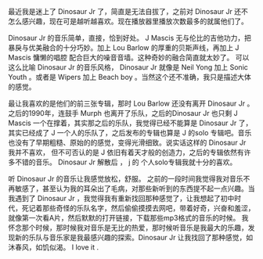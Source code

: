最近我是迷上了 Dinosaur Jr 了，简直是无法自拔了，之前对 Dinosaur Jr 还不怎么感兴趣，现在可是越听越喜欢。现在播放器里播放次数最多的就属他们了。

Dinosaur Jr 的音乐简单，直接，恰到好处。 J Mascis 无与伦比的吉他功力，把暴戾与优美融合的十分巧妙。加上 Lou Barlow 的厚重的贝斯声线，再加上 J Mascis 慵懒的唱腔 配合巨大的噪音音墙。这种奇妙的融合简直就太妙了。 可以这么比喻 Dinosaur Jr 的音乐风格， Dinosaur Jr 就像是 Neil Yong 加上 Sonic Youth 。或者是 Wipers 加上 Beach boy 。当然这个还不准确，我只是描述大体的感觉。

最让我喜欢的是他们的前三张专辑，那时 Lou Barlow 还没有离开 Dinosaur Jr 。 之后的1990年，连鼓手 Murph 也离开了乐队，之后的Dinosaur Jr 也只剩 J Mascis 一个在撑着，其实那之后的乐队，我觉得已经不能算是 Dinosaur Jr 了，其实已经成了 J 一个人的乐队了，之后发布的专辑也算是 J 的solo 专辑吧。音乐也没有了早期粗糙、原始的的感觉，变得光滑细致。说实话这样的 Dinosaur Jr 我并不喜欢， 但不可否认的是 J 依旧有着天才般的创造力，之后的专辑依然有许多不错的音乐。  Dinosaur Jr 解散后 ， j 的 个人solo专辑我就十分的喜欢。

听 Dinosaur Jr 的音乐让我感觉放松，舒服。 之前的一段时间我觉得我对音乐不再敏感了，甚至认为我的耳朵出了毛病，对那些新听到的东西提不起一点兴趣。当我遇到了 Dinosaur Jr ，我觉得我有重新找回那种感觉了，让我想起了初中时代，死记着那些奇怪的乐队名字，然后偷偷摸摸去网吧，带着好奇，兴奋和羞涩，就像第一次看A片，然后默默的打开链接，下载那些mp3格式的音乐的时候。 我怀念那个时候，那时候我对音乐是无比的热爱，那时候听音乐是我最大的乐趣，发现新的乐队与音乐家是我最感兴趣的探索。Dinosaur Jr 让我找回了那种感觉，如沐春风，如饥似渴。 I love it .






